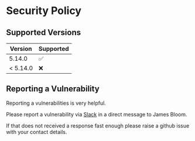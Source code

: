 # Security Policy

## Supported Versions

| Version  | Supported          |
| -------  | ------------------ |
| 5.14.0   | :white_check_mark: |
| < 5.14.0 | :x:                |

## Reporting a Vulnerability

Reporting a vulnerabilities is very helpful.

Please report a vulnerability via <a href="https://join-mock-server-slack.herokuapp.com" target="_blank">Slack</a> in a direct message to James Bloom.

If that does not received a response fast enough please raise a github issue with your contact details.
